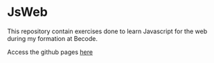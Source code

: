 # JsWeb

This repository contain exercises done to learn Javascript for the web during my formation at Becode.

Access the github pages [here](https://nadtr.github.io/JsWeb/)
